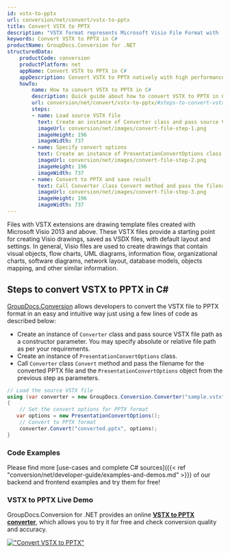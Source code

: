 ```yaml
---
id: vstx-to-pptx
url: conversion/net/convert/vstx-to-pptx
title: Convert VSTX to PPTX
description: "VSTX format represents Microsoft Visio File Format with .vstx extension. Learn how to convert VSTX to PPTX file programmatically in C# language using GroupDocs.Conversion for .NET library."
keywords: Convert VSTX to PPTX in C#
productName: GroupDocs.Conversion for .NET
structuredData:
    productCode: conversion
    productPlatform: net
    appName: Convert VSTX to PPTX in C#
    appDescription: Convert VSTX to PPTX natively with high performance using C# language and server side GroupDocs.Conversion for .NET APIs, without the use of any software like Microsoft or Open Office.
    howTo:
        name: How to convert VSTX to PPTX in C# 
        description: Quick guide about how to convert VSTX to PPTX in C# with high performance and accuracy.
        url: conversion/net/convert/vstx-to-pptx/#steps-to-convert-vstx-to-pptx-in-c
        steps:
        - name: Load source VSTX file 
          text: Create an instance of Converter class and pass source VSTX file path as a constructor parameter. You may specify absolute or relative file path as per your requirements. 
          imageUrl: conversion/net/images/convert-file-step-1.png
          imageHeight: 196
          imageWidth: 737
        - name: Specify convert options 
          text: Create an instance of PresentationConvertOptions class.
          imageUrl: conversion/net/images/convert-file-step-2.png
          imageHeight: 196
          imageWidth: 737
        - name: Convert to PPTX and save result 
          text: Call Converter class Convert method and pass the filename for the converted HTML file and the PresentationConvertOptions object from the previous step as parameters.
          imageUrl: conversion/net/images/convert-file-step-3.png
          imageHeight: 196
          imageWidth: 737
---
```


Files with VSTX extensions are drawing template files created with Microsoft Visio 2013 and above. These VSTX files provide a starting point for creating Visio drawings, saved as VSDX files, with default layout and settings. In general, Visio files are used to create drawings that contain visual objects, flow charts, UML diagrams, information flow, organizational charts, software diagrams, network layout, database models, objects mapping, and other similar information.

## Steps to convert VSTX to PPTX in C#

[GroupDocs.Conversion](https://products.groupdocs.com/conversion/net) allows developers to convert the VSTX file to PPTX format in an easy and intuitive way just using a few lines of code as described below:

* Create an instance of `Converter` class and pass source VSTX file path as a constructor parameter. You may specify absolute or relative file path as per your requirements. 
* Create an instance of `PresentationConvertOptions` class.
* Call `Converter` class `Convert` method and pass the filename for the converted PPTX file and the `PresentationConvertOptions` object from the previous step as parameters.

```csharp
// Load the source VSTX file
using (var converter = new GroupDocs.Conversion.Converter("sample.vstx"))
{
    // Set the convert options for PPTX format
   var options = new PresentationConvertOptions();
    // Convert to PPTX format
    converter.Convert("converted.pptx", options);
}
```

### Code Examples

Please find more [use-cases and complete C# sources]({{< ref "conversion/net/developer-guide/examples-and-demos.md" >}}) of our backend and frontend examples and try them for free!

### VSTX to PPTX Live Demo

GroupDocs.Conversion for .NET provides an online [**VSTX to PPTX converter**](https://products.groupdocs.app/conversion/vstx-to-pptx), which allows you to try it for free and check conversion quality and accuracy.

[!["Convert VSTX to PPTX"](conversion/net/images/convert-to-pptx/convert-vstx-to-pptx.png)](https://products.groupdocs.app/conversion/vstx-to-pptx)